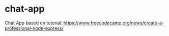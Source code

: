 # chat-app

Chat App based on tutorial: https://www.freecodecamp.org/news/create-a-professional-node-express/